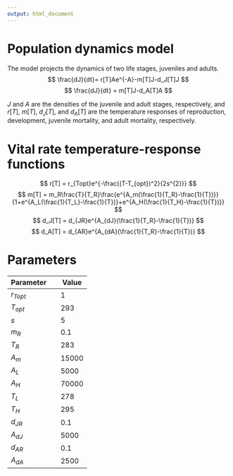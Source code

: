 ```yaml
---
output: html_document
---
```


# Population dynamics model
The model projects the dynamics of two life stages, juveniles and adults.
$$
\frac{dJ}{dt}= r[T]Ae^{-A}-m[T]J-d_J[T]J
$$
$$
\frac{dJ}{dt} = m[T]J-d_A[T]A
$$

$J$ and $A$ are the densities of the juvenile and adult stages, respectively, and $r[T]$, $m[T]$, $d_J[T]$, and $d_A[T]$ are the temperature responses of reproduction, development, juvenile mortality, and adult mortality, respectively.

# Vital rate temperature-response functions
$$
r[T] = r_{Topt}e^{-\frac{(T-T_{opt})^2}{2s^{2}}}
$$
$$
m[T] = m_R\frac{T}{T_R}\frac{e^{A_m(\frac{1}{T_R}-\frac{1}{T})}}{1+e^{A_L(\frac{1}{T_L}-\frac{1}{T})}+e^{A_H(\frac{1}{T_H}-\frac{1}{T})}}
$$
$$
d_J[T] = d_{JR}e^{A_{dJ}(\frac{1}{T_R}-\frac{1}{T})}
$$
$$
d_A[T] = d_{AR}e^{A_{dA}(\frac{1}{T_R}-\frac{1}{T})}
$$

# Parameters
| Parameter  |   | Value |
|------------|---|-------|
| $r_{Topt}$ |   | 1     |
| $T_{opt}$  |   | 293   |
| $s$        |   | 5     |
| $m_R$      |   | 0.1   |
| $T_R$      |   | 283   |
| $A_m$      |   | 15000 |
| $A_L$      |   | 5000  |
| $A_H$      |   | 70000 |
| $T_L$      |   | 278   |
| $T_H$      |   | 295   |
| $d_{JR}$   |   | 0.1   |
| $A_{dJ}$   |   | 5000  |
| $d_{AR}$   |   | 0.1   |
| $A_{dA}$   |   | 2500  |

